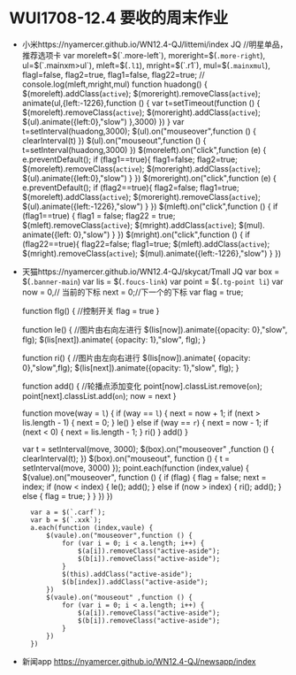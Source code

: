# WUI1708-12.4 要收的周末作业

* 小米https://nyamercer.github.io/WN12.4-QJ/littemi/index
JQ
  //明星单品，推荐选项卡
    var moreleft=$(`.more-left`),
        moreright=$(`.more-right`),
        ul=$(`.mainxm>ul`),
        mleft=$(`.l1`),
        mright=$(`.r1`),
        mul=$(`.mainxmul`),
        flagl=false,
        flag2=true,
        flag1=false,
        flag22=true;
    // console.log(mleft,mright,mul)
    function huadong() {
        $(moreleft).addClass(`active`);
        $(moreright).removeClass(`active`);
        animate(ul,{left:-1226},function () {
            var t=setTimeout(function () {
                $(moreleft).removeClass(`active`);
                $(moreright).addClass(`active`);
                $(ul).animate({left:0},"slow")
            },3000)
        })
    }
    var t=setInterval(huadong,3000);
    $(ul).on("mouseover",function () {
        clearInterval(t)
    })
    $(ul).on("mouseout",function () {
        t=setInterval(huadong,3000)
    })
    $(moreleft).on("click",function (e) {
        e.preventDefault();
        if (flag1==true){
            flag1=false;
            flag2=true;
            $(moreleft).removeClass(`active`);
            $(moreright).addClass(`active`);
            $(ul).animate({left:0},"slow")
        }
    })
    $(moreright).on("click",function (e) {
        e.preventDefault();
        if (flag2==true){
            flag2=false;
            flag1=true;
            $(moreleft).addClass(`active`);
            $(moreright).removeClass(`active`);
            $(ul).animate({left:-1226},"slow")
        }
    })
    $(mleft).on("click",function () {
        if (flag1==true) {
            flag1 = false;
            flag22 = true;
            $(mleft).removeClass(`active`);
            $(mright).addClass(`active`);
            $(mul). animate({left: 0},"slow")
        }
    })
    $(mright).on("click",function () {
        if (flag22==true){
            flag22=false;
            flag1=true;
            $(mleft).addClass(`active`);
            $(mright).removeClass(`active`);
            $(mul).animate({left:-1226},"slow")
        }
    })
* 天猫https://nyamercer.github.io/WN12.4-QJ/skycat/Tmall
JQ
 var box = $(`.banner-main`)
    var lis = $(`.foucs-link`)
    var point = $(`.tg-point li`)
    var now = 0,// 当前的下标
        next = 0;//下一个的下标
    var flag = true;

    function flg() {   //控制开关
        flag = true
    }

    function le() {  //图片由右向左进行
        $(lis[now]).animate({opacity: 0},"slow", flg);
        $(lis[next]).animate( {opacity: 1},"slow", flg);
    }

    function ri() {   //图片由左向右进行
        $(lis[now]).animate( {opacity: 0},"slow",flg);
        $(lis[next]).animate({opacity: 1},"slow", flg);
    }

    function add() {  //轮播点添加变化
        point[now].classList.remove(`on`);
        point[next].classList.add(`on`);
        now = next
    }

    function move(way = `l`) {
        if (way == `l`) {
            next = now + 1;
            if (next > lis.length - 1) {
                next = 0;
            }
            le()
        } else if (way == `r`) {
            next = now - 1;
            if (next < 0) {
                next = lis.length - 1;
            }
            ri()
        }
        add()
    }

    var t = setInterval(move, 3000);
    $(box).on("mouseover" ,function () {
        clearInterval(t);
    })
    $(box).on("mouseout", function () {
        t = setInterval(move, 3000)
    });
    point.each(function (index,value) {
        $(value).on("mouseover", function () {
            if (flag) {
                flag = false;
                next = index;
                if (now < index) {
                    le();
                    add();
                } else if (now > index) {
                    ri();
                    add();
                } else {
                    flag = true;
                }
            }
        })
    })

        var a = $(`.carf`);
        var b = $(`.xxk`);
        a.each(function (index,vaule) {
            $(vaule).on("mouseover",function () {
                for (var i = 0; i < a.length; i++) {
                    $(a[i]).removeClass("active-aside");
                    $(b[i]).removeClass("active-aside");
                }
                $(this).addClass("active-aside");
                $(b[index]).addClass("active-aside");
            })
            $(vaule).on("mouseout" ,function () {
                for (var i = 0; i < a.length; i++) {
                    $(a[i]).removeClass("active-aside");
                    $(b[i]).removeClass("active-aside");
                }
            })
        })
* 新闻app https://nyamercer.github.io/WN12.4-QJ/newsapp/index

